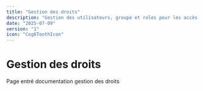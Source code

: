 ```yaml
---
title: "Gestion des droits"
description: "Gestion des utilisateurs, groupe et roles pour les accès à l'application"
date: "2025-07-09"
version: "1"
icon: "Cog6ToothIcon"
---
```


# Gestion des droits

Page entré documentation gestion des droits
